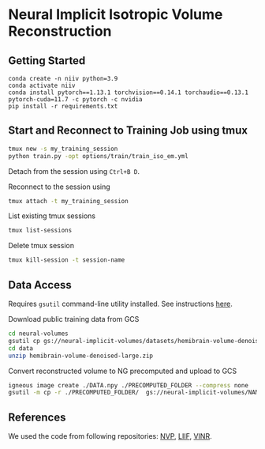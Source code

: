 # Neural Implicit Isotropic Volume Reconstruction

## Getting Started

```
conda create -n niiv python=3.9
conda activate niiv
conda install pytorch==1.13.1 torchvision==0.14.1 torchaudio==0.13.1 pytorch-cuda=11.7 -c pytorch -c nvidia
pip install -r requirements.txt
```


## Start and Reconnect to Training Job using tmux

```bash
tmux new -s my_training_session
python train.py -opt options/train/train_iso_em.yml
```

Detach from the session using `Ctrl+B D`. 

Reconnect to the session using
```bash
tmux attach -t my_training_session
```

List existing tmux sessions
```bash
tmux list-sessions
```

Delete tmux session
```bash
tmux kill-session -t session-name
```

## Data Access

Requires `gsutil` command-line utility installed. See instructions [here](https://cloud.google.com/storage/docs/gsutil_install#linux).

Download public training data from GCS
```bash
cd neural-volumes
gsutil cp gs://neural-implicit-volumes/datasets/hemibrain-volume-denoised-large.zip ./data
cd data
unzip hemibrain-volume-denoised-large.zip
```

Convert reconstructed volume to NG precomputed and upload to GCS
```bash
igneous image create ./DATA.npy ./PRECOMPUTED_FOLDER --compress none
gsutil -m cp -r ./PRECOMPUTED_FOLDER/  gs://neural-implicit-volumes/NAME/
```











## References
We used the code from following repositories: [NVP](https://github.com/subin-kim-cv/NVP), [LIIF](https://github.com/yinboc/liif), [VINR](https://github.com/Picsart-AI-Research/VideoINR-Continuous-Space-Time-Super-Resolution).
